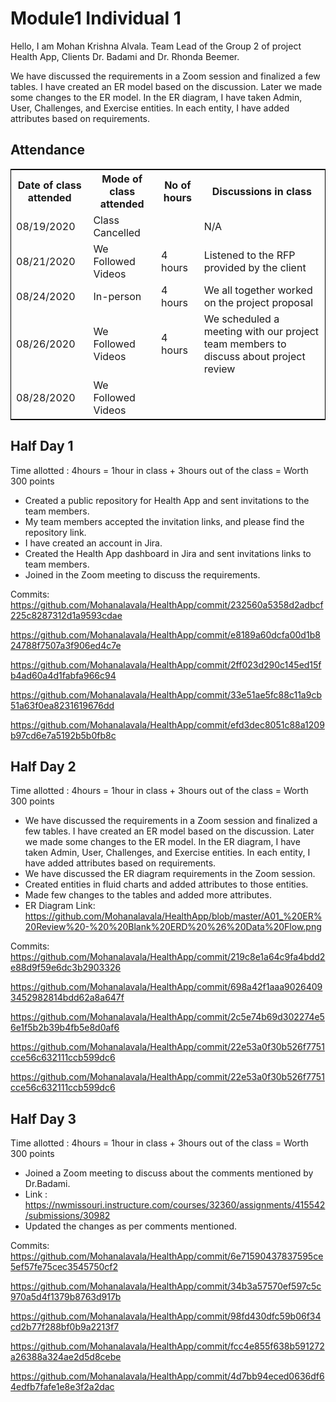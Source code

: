 # Module1 Individual 1

Hello, I am Mohan Krishna Alvala. Team Lead of the Group 2 of project Health App, Clients Dr. Badami and Dr. Rhonda Beemer.

We have discussed the requirements in a Zoom session and finalized a few tables. I have created an ER model based on the discussion. Later we made some changes to the ER model. In the ER diagram, I have taken Admin, User, Challenges, and Exercise entities. In each entity, I have added attributes based on requirements.

## Attendance

<table style="width:100%;border: 1px solid black;">
<tr>
<th>Date of class attended</th>	
<th>Mode of class attended</th>
<th>No of hours</th>
<th>Discussions in class</th>
</tr>
<tr>
<td>08/19/2020</td>
<td>Class Cancelled</td>
<td> </td>
<td>N/A</td>
</tr>
<tr>
<td>08/21/2020</td>
<td>We Followed Videos</td>
<td> 4 hours</td>  
<td>Listened to the RFP provided by the client</td> 
</tr>
<tr>
<td>08/24/2020</td>
<td>In-person</td>
<td> 4 hours</td>
<td>We all together worked on the project proposal</td>
</tr>
<tr>
<td>08/26/2020</td>
<td>We Followed Videos</td>
<td> 4 hours</td>
<td>We scheduled a meeting with our project team members to discuss about project review</td>
</tr>
<tr>
<td>08/28/2020</td>
<td>We Followed Videos</td>
<td> </td>
<td> </td>
</tr>
</table>

## Half Day 1  

Time allotted : 4hours = 1hour in class + 3hours out of the class = Worth 300 points

- Created a public repository for Health App and sent invitations to the team members.  
- My team members accepted the invitation links, and please find the repository link.  
- I have created an account in Jira.  
- Created the Health App dashboard in Jira and sent invitations links to team members.  
- Joined in the Zoom meeting to discuss the requirements.

Commits:
https://github.com/Mohanalavala/HealthApp/commit/232560a5358d2adbcf225c8287312d1a9593cdae

https://github.com/Mohanalavala/HealthApp/commit/e8189a60dcfa00d1b824788f7507a3f906ed4c7e

https://github.com/Mohanalavala/HealthApp/commit/2ff023d290c145ed15fb4ad60a4d1fabfa966c94

https://github.com/Mohanalavala/HealthApp/commit/33e51ae5fc88c11a9cb51a63f0ea8231619676dd

https://github.com/Mohanalavala/HealthApp/commit/efd3dec8051c88a1209b97cd6e7a5192b5b0fb8c

## Half Day 2  

Time allotted : 4hours = 1hour in class + 3hours out of the class = Worth 300 points

- We have discussed the requirements in a Zoom session and finalized a few tables. I have created an ER model based on the discussion. Later we made some changes to the ER   model. In the ER diagram, I have taken Admin, User, Challenges, and Exercise entities. In each entity, I have added attributes based on requirements.
- We have discussed the ER diagram requirements in the Zoom session.
- Created entities in fluid charts and added attributes to those entities.
- Made few changes to the tables and added more attributes.
- ER Diagram Link:
https://github.com/Mohanalavala/HealthApp/blob/master/A01_%20ER%20Review%20-%20%20Blank%20ERD%20%26%20Data%20Flow.png

Commits:
https://github.com/Mohanalavala/HealthApp/commit/219c8e1a64c9fa4bdd2e88d9f59e6dc3b2903326

https://github.com/Mohanalavala/HealthApp/commit/698a42f1aaa90264093452982814bdd62a8a647f

https://github.com/Mohanalavala/HealthApp/commit/2c5e74b69d302274e56e1f5b2b39b4fb5e8d0af6

https://github.com/Mohanalavala/HealthApp/commit/22e53a0f30b526f7751cce56c632111ccb599dc6

https://github.com/Mohanalavala/HealthApp/commit/22e53a0f30b526f7751cce56c632111ccb599dc6

## Half Day 3

Time allotted : 4hours = 1hour in class + 3hours out of the class = Worth 300 points

- Joined a Zoom meeting to discuss about the comments mentioned by Dr.Badami.  
- Link : https://nwmissouri.instructure.com/courses/32360/assignments/415542/submissions/30982
- Updated the changes as per comments mentioned.

Commits:
https://github.com/Mohanalavala/HealthApp/commit/6e71590437837595ce5ef57fe75cec3545750cf2

https://github.com/Mohanalavala/HealthApp/commit/34b3a57570ef597c5c970a5d4f1379b8763d917b

https://github.com/Mohanalavala/HealthApp/commit/98fd430dfc59b06f34cd2b77f288bf0b9a2213f7

https://github.com/Mohanalavala/HealthApp/commit/fcc4e855f638b591272a26388a324ae2d5d8cebe

https://github.com/Mohanalavala/HealthApp/commit/4d7bb94eced0636df64edfb7fafe1e8e3f2a2dac



